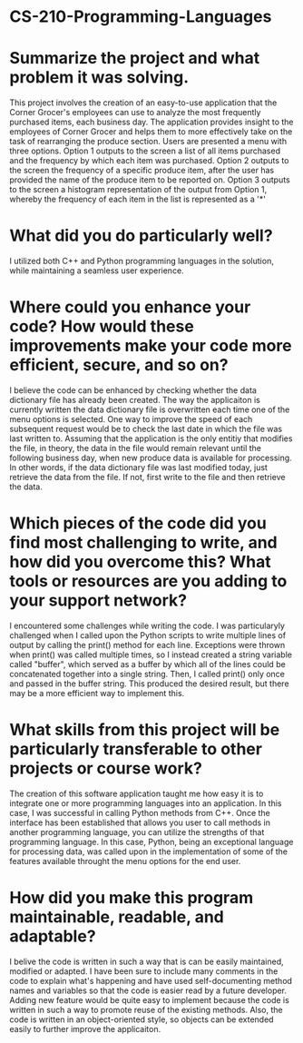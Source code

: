# CS-210-Programming-Languages

# Summarize the project and what problem it was solving.
This project involves the creation of an easy-to-use application that the Corner Grocer's employees can use to analyze the most frequently purchased items, each business day. The application provides insight to the employees of Corner Grocer and helps them to more effectively take on the task of rearranging the produce section. Users are presented a menu with three options. Option 1 outputs to the screen a list of all items purchased and the frequency by which each item was purchased. Option 2 outputs to the screen the frequency of a specific produce item, after the user has provided the name of the produce item to be reported on. Option 3 outputs to the screen a histogram representation of the output from Option 1, whereby the frequency of each item in the list is represented as a '*'

# What did you do particularly well?
I utilized both C++ and Python programming languages in the solution, while maintaining a seamless user experience.

# Where could you enhance your code? How would these improvements make your code more efficient, secure, and so on?
I believe the code can be enhanced by checking whether the data dictionary file has already been created. The way the applicaiton is currently written the data dictionary file is overwritten each time one of the menu options is selected. One way to improve the speed of each subsequent request would be to check the last date in which the file was last written to. Assuming that the application is the only entitiy that modifies the file, in theory, the data in the file would remain relevant until the following business day, when new produce data is available for processing. In other words, if the data dictionary file was last modified today, just retrieve the data from the file. If not, first write to the file and then retrieve the data. 

# Which pieces of the code did you find most challenging to write, and how did you overcome this? What tools or resources are you adding to your support network?
I encountered some challenges while writing the code. I was particularyly challenged when I called upon the Python scripts to write multiple lines of output by calling the print() method for each line. Exceptions were thrown when print() was called multiple times, so I instead created a string variable called "buffer", which served as a buffer by which all of the lines could be concatenated together into a single string. Then, I called print() only once and passed in the buffer string. This produced the desired result, but there may be a more efficient way to implement this. 

# What skills from this project will be particularly transferable to other projects or course work?
The creation of this software application taught me how easy it is to integrate one or more programming languages into an application. In this case, I was successful in calling Python methods from C++. Once the interface has been established that allows you user to call methods in another programming language, you can utilize the strengths of that programming language. In this case, Python, being an exceptional language for processing data, was called upon in the implementation of some of the features available throught the menu options for the end user. 

# How did you make this program maintainable, readable, and adaptable?
I belive the code is written in such a way that is can be easily maintained, modified or adapted. I have been sure to include many comments in the code to explain what's happening and have used self-documenting method names and variables so that the code is easier read by a future developer. Adding new feature would be quite easy to implement because the code is written in such a way to promote reuse of the existing methods. Also, the code is written in an object-oriented style, so objects can be extended easily to further improve the applicaiton.

